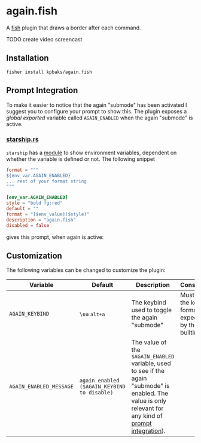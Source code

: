 # again.fish

A [fish](https://fishshell.com/) plugin that draws a border after each command.

TODO create video screencast

## Installation
```fish
fisher install kpbaks/again.fish
```

## Prompt Integration

To make it easier to notice that the again "submode" has been activated I suggest you to configure your prompt to show this.
The plugin exposes a *global exported* variable called `AGAIN_ENABLED` when the again "submode" is active.

### [starship.rs](https://starship.rs/)

`starship` has a [module](https://starship.rs/config/#environment-variable) to show environment variables, dependent on whether
the variable is defined or not. The following snippet

```toml
format = """
${env_var.AGAIN_ENABLED}
... rest of your format string
"""

[env_var.AGAIN_ENABLED]
style = "bold fg:red"
default = ""
format = "[$env_value]($style)"
description = "again.fish"
disabled = false
```

gives this prompt, when again is active:





## Customization

The following variables can be changed to customize the plugin:

| Variable                  | Default   | Description                                                                                                                                 | Constraints                                                                        |
| ------------------------- | --------- | ------------------------------------------------------------------------------------------------------------------------------------------- | ---------------------------------------------------------------------------------- |
| `AGAIN_KEYBIND`            | `\ea` <kbd>alt+a</kbd>       | The keybind used to toggle the again "submode"                                                                                                      | Must match the keybind format expected by the `bind` builtin.                                                            |
| `AGAIN_ENABLED_MESSAGE` |  `again enabled ($AGAIN_KEYBIND to disable) ` | The value of the `$AGAIN_ENABLED` variable, used to see if the again "submode" is enabled. The value is only relevant for any kind of [prompt integration](#prompt-integration)). |  |

